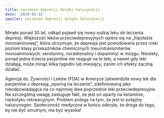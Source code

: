 ```yaml
---
title: Leczenie depresji dzięki halucynacji
date: '2019-03-15'
spoiler: Leczenie depresji dzięki halucynacji
---
```


Minęło ponad 30 lat, odkąd pojawił się nowy rodzaj leku do leczenia depresji. Większość leków przeciwdepresyjnych opiera się na „hipotezie monoaminowej”, która utrzymuje, że depresja jest powodowana przez niski poziom klasy przekaźników chemicznych (neurotransmiterów monoaminowych: serotoniny, noradrenaliny i dopaminy) w mózgu. Niestety, ponad jedna trzecia pacjentów nie reaguje na te leki, a nawet gdy leki działają, może minąć kilka tygodni lub miesięcy, zanim ich efekty zaczną działać.

Agencja ds. Żywności i Leków (FDA) w Ameryce zatwierdziła nowy lek dla pacjentów z depresją „oporną na leczenie”, zdefiniowaną jako nieodpowiadająca na co najmniej dwa poprzednie leki przeciwdepresyjne. Na szczególną uwagę zasługuje fakt, że jest on oparty na ketaminie, narkotyku rekreacyjnym. Problem polega na tym, że jest to potężny halucynogen. Społeczność medyczna w końcu odkryła, że droga do tego, by nie być smutnym, ma być wysoka!